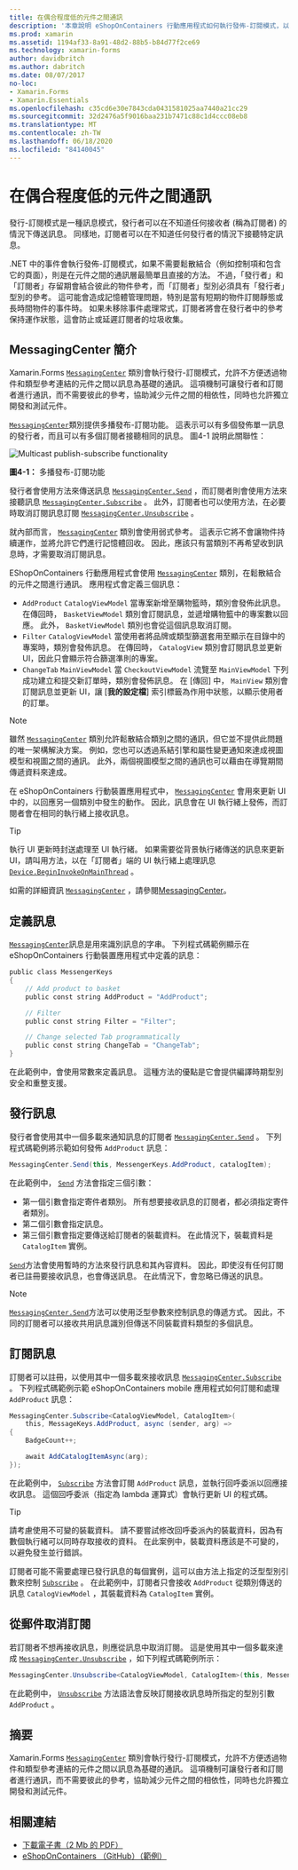 ```yaml
---
title: 在偶合程度低的元件之間通訊
description: '本章說明 eShopOnContainers 行動應用程式如何執行發佈-訂閱模式，以允許物件與類型參考不方便連結的元件之間以訊息為基礎的通訊 '
ms.prod: xamarin
ms.assetid: 1194af33-8a91-48d2-88b5-b84d77f2ce69
ms.technology: xamarin-forms
author: davidbritch
ms.author: dabritch
ms.date: 08/07/2017
no-loc:
- Xamarin.Forms
- Xamarin.Essentials
ms.openlocfilehash: c35cd6e30e7843cda0431581025aa7440a21cc29
ms.sourcegitcommit: 32d2476a5f9016baa231b7471c88c1d4ccc08eb8
ms.translationtype: MT
ms.contentlocale: zh-TW
ms.lasthandoff: 06/18/2020
ms.locfileid: "84140045"
---
```

# <a name="communicating-between-loosely-coupled-components"></a>在偶合程度低的元件之間通訊

發行-訂閱模式是一種訊息模式，發行者可以在不知道任何接收者 (稱為訂閱者) 的情況下傳送訊息。 同樣地，訂閱者可以在不知道任何發行者的情況下接聽特定訊息。

.NET 中的事件會執行發佈-訂閱模式，如果不需要鬆散結合（例如控制項和包含它的頁面），則是在元件之間的通訊層最簡單且直接的方法。 不過，「發行者」和「訂閱者」存留期會結合彼此的物件參考，而「訂閱者」型別必須具有「發行者」型別的參考。 這可能會造成記憶體管理問題，特別是當有短期的物件訂閱靜態或長時間物件的事件時。 如果未移除事件處理常式，訂閱者將會在發行者中的參考保持運作狀態，這會防止或延遲訂閱者的垃圾收集。

## <a name="introduction-to-messagingcenter"></a>MessagingCenter 簡介

Xamarin.Forms [`MessagingCenter`](xref:Xamarin.Forms.MessagingCenter) 類別會執行發行-訂閱模式，允許不方便透過物件和類型參考連結的元件之間以訊息為基礎的通訊。 這項機制可讓發行者和訂閱者進行通訊，而不需要彼此的參考，協助減少元件之間的相依性，同時也允許獨立開發和測試元件。

[`MessagingCenter`](xref:Xamarin.Forms.MessagingCenter)類別提供多播發布-訂閱功能。 這表示可以有多個發佈單一訊息的發行者，而且可以有多個訂閱者接聽相同的訊息。 圖4-1 說明此關聯性：

![](communicating-between-loosely-coupled-components-images/messagingcenter.png "Multicast publish-subscribe functionality")

**圖4-1：** 多播發布-訂閱功能

發行者會使用方法來傳送訊息 [`MessagingCenter.Send`](xref:Xamarin.Forms.MessagingCenter.Send*) ，而訂閱者則會使用方法來接聽訊息 [`MessagingCenter.Subscribe`](xref:Xamarin.Forms.MessagingCenter.Subscribe*) 。 此外，訂閱者也可以使用方法，在必要時取消訂閱訊息訂閱 [`MessagingCenter.Unsubscribe`](xref:Xamarin.Forms.MessagingCenter.Unsubscribe*) 。

就內部而言， [`MessagingCenter`](xref:Xamarin.Forms.MessagingCenter) 類別會使用弱式參考。 這表示它將不會讓物件持續運作，並將允許它們進行記憶體回收。 因此，應該只有當類別不再希望收到訊息時，才需要取消訂閱訊息。

EShopOnContainers 行動應用程式會使用 [`MessagingCenter`](xref:Xamarin.Forms.MessagingCenter) 類別，在鬆散結合的元件之間進行通訊。 應用程式會定義三個訊息：

- `AddProduct` `CatalogViewModel` 當專案新增至購物籃時，類別會發佈此訊息。 在傳回時， `BasketViewModel` 類別會訂閱訊息，並遞增購物籃中的專案數以回應。 此外， `BasketViewModel` 類別也會從這個訊息取消訂閱。
- `Filter` `CatalogViewModel` 當使用者將品牌或類型篩選套用至顯示在目錄中的專案時，類別會發佈訊息。 在傳回時， `CatalogView` 類別會訂閱訊息並更新 UI，因此只會顯示符合篩選準則的專案。
- `ChangeTab` `MainViewModel` 當 `CheckoutViewModel` 流覽至 `MainViewModel` 下列成功建立和提交新訂單時，類別會發佈訊息。 在 [傳回] 中， `MainView` 類別會訂閱訊息並更新 UI，讓 [**我的設定檔**] 索引標籤為作用中狀態，以顯示使用者的訂單。

> [!NOTE]
> 雖然 [`MessagingCenter`](xref:Xamarin.Forms.MessagingCenter) 類別允許鬆散結合類別之間的通訊，但它並不提供此問題的唯一架構解決方案。 例如，您也可以透過系結引擎和屬性變更通知來達成視圖模型和視圖之間的通訊。 此外，兩個視圖模型之間的通訊也可以藉由在導覽期間傳遞資料來達成。

在 eShopOnContainers 行動裝置應用程式中， [`MessagingCenter`](xref:Xamarin.Forms.MessagingCenter) 會用來更新 UI 中的，以回應另一個類別中發生的動作。 因此，訊息會在 UI 執行緒上發佈，而訂閱者會在相同的執行緒上接收訊息。

> [!TIP]
> 執行 UI 更新時封送處理至 UI 執行緒。 如果需要從背景執行緒傳送的訊息來更新 UI，請叫用方法，以在「訂閱者」端的 UI 執行緒上處理訊息 [`Device.BeginInvokeOnMainThread`](xref:Xamarin.Forms.Device.BeginInvokeOnMainThread(System.Action)) 。

如需的詳細資訊 [`MessagingCenter`](xref:Xamarin.Forms.MessagingCenter) ，請參閱[MessagingCenter](~/xamarin-forms/app-fundamentals/messaging-center.md)。

## <a name="defining-a-message"></a>定義訊息

[`MessagingCenter`](xref:Xamarin.Forms.MessagingCenter)訊息是用來識別訊息的字串。 下列程式碼範例顯示在 eShopOnContainers 行動裝置應用程式中定義的訊息：

```csharp
public class MessengerKeys  
{  
    // Add product to basket  
    public const string AddProduct = "AddProduct";  

    // Filter  
    public const string Filter = "Filter";  

    // Change selected Tab programmatically  
    public const string ChangeTab = "ChangeTab";  
}
```

在此範例中，會使用常數來定義訊息。 這種方法的優點是它會提供編譯時期型別安全和重整支援。

## <a name="publishing-a-message"></a>發行訊息

發行者會使用其中一個多載來通知訊息的訂閱者 [`MessagingCenter.Send`](xref:Xamarin.Forms.MessagingCenter.Send*) 。 下列程式碼範例將示範如何發佈 `AddProduct` 訊息：

```csharp
MessagingCenter.Send(this, MessengerKeys.AddProduct, catalogItem);
```

在此範例中， [`Send`](xref:Xamarin.Forms.MessagingCenter.Send*) 方法會指定三個引數：

- 第一個引數會指定寄件者類別。 所有想要接收訊息的訂閱者，都必須指定寄件者類別。
- 第二個引數會指定訊息。
- 第三個引數會指定要傳送給訂閱者的裝載資料。 在此情況下，裝載資料是 `CatalogItem` 實例。

[`Send`](xref:Xamarin.Forms.MessagingCenter.Send*)方法會使用暫時的方法來發行訊息和其內容資料。 因此，即使沒有任何訂閱者已註冊要接收訊息，也會傳送訊息。 在此情況下，會忽略已傳送的訊息。

> [!NOTE]
> [`MessagingCenter.Send`](xref:Xamarin.Forms.MessagingCenter.Send*)方法可以使用泛型參數來控制訊息的傳遞方式。 因此，不同的訂閱者可以接收共用訊息識別但傳送不同裝載資料類型的多個訊息。

## <a name="subscribing-to-a-message"></a>訂閱訊息

訂閱者可以註冊，以使用其中一個多載來接收訊息 [`MessagingCenter.Subscribe`](xref:Xamarin.Forms.MessagingCenter.Subscribe*) 。 下列程式碼範例示範 eShopOnContainers mobile 應用程式如何訂閱和處理 `AddProduct` 訊息：

```csharp
MessagingCenter.Subscribe<CatalogViewModel, CatalogItem>(  
    this, MessageKeys.AddProduct, async (sender, arg) =>  
{  
    BadgeCount++;  

    await AddCatalogItemAsync(arg);  
});
```

在此範例中， [`Subscribe`](xref:Xamarin.Forms.MessagingCenter.Subscribe*) 方法會訂閱 `AddProduct` 訊息，並執行回呼委派以回應接收訊息。 這個回呼委派（指定為 lambda 運算式）會執行更新 UI 的程式碼。

> [!TIP]
> 請考慮使用不可變的裝載資料。 請不要嘗試修改回呼委派內的裝載資料，因為有數個執行緒可以同時存取接收的資料。 在此案例中，裝載資料應該是不可變的，以避免發生並行錯誤。

訂閱者可能不需要處理已發行訊息的每個實例，這可以由方法上指定的泛型型別引數來控制 [`Subscribe`](xref:Xamarin.Forms.MessagingCenter.Subscribe*) 。 在此範例中，訂閱者只會接收 `AddProduct` 從類別傳送的訊息 `CatalogViewModel` ，其裝載資料為 `CatalogItem` 實例。

## <a name="unsubscribing-from-a-message"></a>從郵件取消訂閱

若訂閱者不想再接收訊息，則應從訊息中取消訂閱。 這是使用其中一個多載來達成 [`MessagingCenter.Unsubscribe`](xref:Xamarin.Forms.MessagingCenter.Unsubscribe*) ，如下列程式碼範例所示：

```csharp
MessagingCenter.Unsubscribe<CatalogViewModel, CatalogItem>(this, MessengerKeys.AddProduct);
```

在此範例中， [`Unsubscribe`](xref:Xamarin.Forms.MessagingCenter.Unsubscribe*) 方法語法會反映訂閱接收訊息時所指定的型別引數 `AddProduct` 。

## <a name="summary"></a>摘要

Xamarin.Forms [`MessagingCenter`](xref:Xamarin.Forms.MessagingCenter) 類別會執行發行-訂閱模式，允許不方便透過物件和類型參考連結的元件之間以訊息為基礎的通訊。 這項機制可讓發行者和訂閱者進行通訊，而不需要彼此的參考，協助減少元件之間的相依性，同時也允許獨立開發和測試元件。

## <a name="related-links"></a>相關連結

- [下載電子書（2 Mb 的 PDF）](https://aka.ms/xamarinpatternsebook)
- [eShopOnContainers （GitHub）（範例）](https://github.com/dotnet-architecture/eShopOnContainers)
